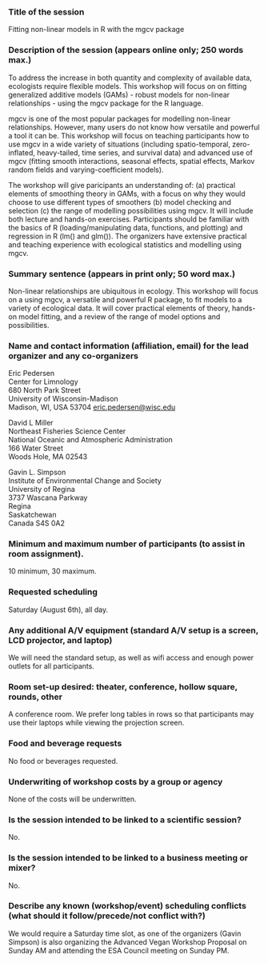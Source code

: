 ### Title of the session

Fitting non-linear models in R with the mgcv package

### Description of the session (appears online only; 250 words max.)

To address the increase in both quantity and complexity of available data, ecologists require flexible models. This workshop will focus on on fitting generalized additive models (GAMs) - robust models for non-linear relationships - using the mgcv package for the R language.

mgcv is one of the most popular packages for modelling non-linear relationships. However, many users do not know how versatile and powerful a tool it can be. This workshop will focus on teaching participants how to use mgcv in a wide variety of situations (including spatio-temporal, zero-inflated, heavy-tailed, time series, and survival data) and advanced use of mgcv (fitting smooth interactions, seasonal effects, spatial effects, Markov random fields and varying-coefficient models).

The workshop will give paricipants an understanding of: (a) practical elements of smoothing theory in GAMs, with a focus on why they would choose to use different types of smoothers (b) model checking and selection (c) the range of modelling possibilities using mgcv.  It will include both lecture and hands-on exercises. Participants should be familiar with the basics of R (loading/manipulating data, functions, and plotting) and regression in R (lm() and glm()). The organizers have extensive practical and teaching experience with ecological statistics and modelling using mgcv.

### Summary sentence (appears in print only; 50 word max.)

Non-linear relationships are ubiquitous in ecology.  This workshop will focus on a using mgcv, a versatile and powerful R package, to fit models to a variety of ecological data. It will cover practical elements of theory, hands-on model fitting, and a review of the range of model options and possibilities.

### Name and contact information (affiliation, email) for the lead organizer and any co-organizers

Eric Pedersen  
Center for Limnology  
680 North Park Street  
University of Wisconsin-Madison  
Madison, WI, USA 53704 
eric.pedersen@wisc.edu

David L Miller  
Northeast Fisheries Science Center  
National Oceanic and Atmospheric Administration  
166 Water Street  
Woods Hole, MA 02543

Gavin L. Simpson  
Institute of Environmental Change and Society  
University of Regina  
3737 Wascana Parkway  
Regina  
Saskatchewan  
Canada
S4S 0A2

### Minimum and maximum number of participants (to assist in room assignment).
10 minimum, 30 maximum.

### Requested scheduling
Saturday (August 6th), all day. 

### Any additional A/V equipment (standard A/V setup is a screen, LCD projector, and laptop)
We will need the standard setup, as well as wifi access and enough power outlets for all participants.

### Room set-up desired: theater, conference, hollow square, rounds, other
A conference room. We prefer long tables in rows so that participants may use their laptops while viewing the projection screen.

### Food and beverage requests
No food or beverages requested.

### Underwriting of workshop costs by a group or agency
None of the costs will be underwritten.

### Is the session intended to be linked to a scientific session?
No.

### Is the session intended to be linked to a business meeting or mixer?
No. 

### Describe any known (workshop/event) scheduling conflicts (what should it follow/precede/not conflict with?)
We would require a Saturday time slot, as one of the organizers (Gavin Simpson) is also organizing 
the Advanced Vegan Workshop Proposal on Sunday AM and attending the ESA Council meeting on Sunday PM.
